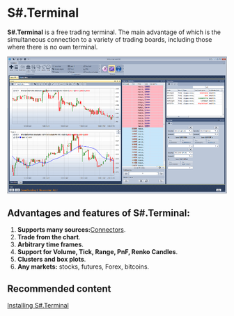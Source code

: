 # S\#.Terminal

**S\#.Terminal** is a free trading terminal. The main advantage of which is the simultaneous connection to a variety of trading boards, including those where there is no own terminal. 

![Terminal main 00](../images/Terminal_main_00.png)

## Advantages and features of S\#.Terminal:

1. **Supports many sources:**[Connectors](API_Connectors.md).
2. **Trade from the chart**. 
3. **Arbitrary time frames**. 
4. **Support for Volume, Tick, Range, PnF, Renko Candles**. 
5. **Clusters and box plots**. 
6. **Any markets:** stocks, futures, Forex, bitcoins. 

## Recommended content

[Installing S\#.Terminal](Terminal_Installation.md)
